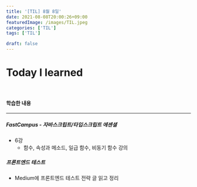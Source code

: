 ```yaml
---
title: '[TIL] 8월 8일'
date: 2021-08-08T20:00:26+09:00
featuredImage: /images/TIL.jpeg
categories: ['TIL']
tags: ['TIL']

draft: false
---
```


# Today I learned

<br>

<!--more-->

#### 학습한 내용

---

##### FastCampus - 자바스크립트/타입스크립트 에센셜

- 6강
  - 함수, 속성과 메소드, 일급 함수, 비동기 함수 강의

##### 프론트엔드 테스트

- Medium에 프론트엔드 테스트 전략 글 읽고 정리

